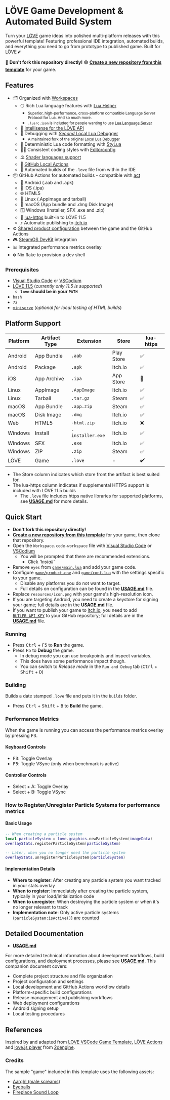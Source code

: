 # LÖVE Game Development & Automated Build System

Turn your [LÖVE](https://love2d.org/) game ideas into polished multi-platform releases with this powerful template! Featuring professional IDE integration, automated builds, and everything you need to go from prototype to published game. Built for LÖVE 💕

🛑 **Don't fork this repository directly!**
🟢 [**Create a new repository from this template**](https://docs.github.com/en/repositories/creating-and-managing-repositories/creating-a-repository-from-a-template) for your game.

## Features

- 🗂️ Organized with [Workspaces](https://code.visualstudio.com/docs/editor/workspaces)
  - 🌕 Rich Lua language features with [Lua Helper](https://marketplace.visualstudio.com/items?itemName=yinfei.luahelper)
    - <small>Superior, high-performance, cross-platform compatible Language Server Protocol for Lua. And so much more.</small>
    - <small>`.luarc.json` is included for people wanting to use [Lua Language Server](https://marketplace.visualstudio.com/items?itemName=sumneko.lua)</small>
  - 🩷 [Intellisense for the LÖVE API](https://marketplace.visualstudio.com/items?itemName=pixelbyte-studios.pixelbyte-love2d)
  - 🐛 Debugging with [*Second* Local Lua Debugger](https://marketplace.visualstudio.com/items?itemName=ismoh-games.second-local-lua-debugger-vscode)
    - <small>A maintained fork of the original [Local Lua Debugger](https://marketplace.visualstudio.com/items?itemName=tomblind.local-lua-debugger-vscode)</small>
  - 🎑 Deterministic Lua code formatting with [StyLua](https://marketplace.visualstudio.com/items?itemName=JohnnyMorganz.stylua)
  - 👨‍💻 Consistent coding styles with [Editorconfig](https://marketplace.visualstudio.com/items?itemName=EditorConfig.EditorConfig)
  - ️⛱️ [Shader languages support](https://marketplace.visualstudio.com/items?itemName=slevesque.shader)
  - 🐙 [GitHub Local Actions](https://marketplace.visualstudio.com/items?itemName=SanjulaGanepola.github-local-actions)
  - ️👷 Automated builds of the `.love` file from within the IDE
- 📦 GitHub Actions for automated builds - compatible with [act](https://nektosact.com/)
  - 🤖 Android (.aab and .apk)
  - 📱 iOS (.ipa)
  - 🌐 HTML5
  - 🐧 Linux (.AppImage and tarball)
  - 🍏 macOS (App bundle and .dmg Disk Image)
  - 🪟 Windows (Installer, SFX .exe and .zip)
  - 🔐 [lua-https](https://github.com/love2d/lua-https) built-in to LÖVE 11.5
  - ⤴️ Automatic publishing to [itch.io](https://itch.io/)
- ️⚙️ [Shared product configuration](game/product.env) between the game and the GitHub Actions
- 🎮 [SteamOS DevKit](https://gitlab.steamos.cloud/devkit/steamos-devkit) integration
- 📊 Integrated performance metrics overlay
- ️❄️ Nix flake to provision a dev shell

### Prerequisites

- [Visual Studio Code](https://code.visualstudio.com/) or [VSCodium](https://vscodium.com/)
- [LÖVE 11.5](https://love2d.org/) (*currently only 11.5 is supported*)
  - **`love` should be in your `PATH`**
- `bash`
- `7z`
- [`miniserve`](https://github.com/svenstaro/miniserve) (*optional ️for local testing of HTML builds*)

## Platform Support

| Platform | Artifact Type | Extension        | Store      | lua-https |
|----------|---------------|------------------|------------|-----------|
| Android  | App Bundle    | `.aab`           | Play Store | ✅        |
| Android  | Package       | `.apk`           | Itch.io    | ✅        |
| iOS      | App Archive   | `.ipa`           | App Store  | ️🚧        |
| Linux    | AppImage      | `.AppImage`      | Itch.io    | ✅        |
| Linux    | Tarball       | `.tar.gz`        | Steam      | ✅        |
| macOS    | App Bundle    | `.app.zip`       | Steam      | ✅        |
| macOS    | Disk Image    | `.dmg`           | Itch.io    | ✅        |
| Web      | HTML5         | `-html.zip`      | Itch.io    | ❌        |
| Windows  | Install       | `-installer.exe` | Itch.io    | ✅        |
| Windows  | SFX           | `.exe`           | Itch.io    | ✅        |
| Windows  | ZIP           | `.zip`           | Steam      | ✅        |
| LÖVE     | Game          | `.love`          | -          | ️️✔️        |

- The Store column indicates which store front the artifact is best suited for.
- The lua-https column indicates if supplemental HTTPS support is included with LÖVE 11.5 builds
  - The `.love` file includes https native libraries for supported platforms, see [**USAGE.md**](USAGE.md) for more details.

## Quick Start

- **Don't fork this repository directly!**
- [**Create a new repository from this template**](https://docs.github.com/en/repositories/creating-and-managing-repositories/creating-a-repository-from-a-template) for your game, then clone that repository.
- Open the `Workspace.code-workspace` file with [Visual Studio Code](https://code.visualstudio.com/) or [VSCodium](https://vscodium.com/)
  - You will be prompted that there are recommended extensions.
    - Click *'Install'*
- Remove `eyes` from [`game/main.lua`](game/main.lua) and add your game code.
- Configure [`game/product.env`](game/product.env) and [`game/conf.lua`](game/conf.lua) with the settings specific to your game.
  - Disable any platforms you do not want to target.
  - Full details on configuration can be found in the [**USAGE.md**](USAGE.md) file.
- Replace `resources/icon.png` with your game's high-resolution icon.
- If you are targeting Android, you need to create a keystore for signing your game; full details are in the [**USAGE.md**](USAGE.md) file.
- If you want to publish your game to [itch.io](https://itch.io/), you need to add [`BUTLER_API_KEY`](https://itch.io/user/settings/api-keys) to your GitHub repository; full details are in the [**USAGE.md**](USAGE.md) file.

### Running

- Press <kbd>Ctrl</kbd> + <kbd>F5</kbd> to **Run** the game.
- Press <kbd>F5</kbd> to **Debug** the game.
  - In debug mode you can use breakpoints and inspect variables.
  - This does have some performance impact though.
  - You can switch to *Release mode* in the `Run and Debug` tab (<kbd>Ctrl</kbd> + <kbd>Shift</kbd> + <kbd>D</kbd>)

### Building

Builds a date stamped `.love` file and puts it in the `builds` folder.

- Press <kbd>Ctrl</kbd> + <kbd>Shift</kbd> + <kbd>B</kbd> to **Build** the game.

### Performance Metrics

When the game is running you can access the performance metrics overlay by pressing <kbd>F3</kbd>.

#### Keyboard Controls

- <kbd>F3</kbd>: Toggle Overlay
- <kbd>F5</kbd>: Toggle VSync (only when benchmark is active)

#### Controller Controls

- Select + A: Toggle Overlay
- Select + B: Toggle VSync

### How to Register/Unregister Particle Systems for performance metrics

#### Basic Usage

```lua
-- When creating a particle system
local particleSystem = love.graphics.newParticleSystem(imageData)
overlayStats.registerParticleSystem(particleSystem)

-- Later, when you no longer need the particle system
overlayStats.unregisterParticleSystem(particleSystem)
```

#### Implementation Details

- **Where to register**: After creating any particle system you want tracked in your stats overlay
- **When to register**: Immediately after creating the particle system, typically in your load/initialization code
- **When to unregister**: When destroying the particle system or when it's no longer relevant to track
- **Implementation note**: Only active particle systems (`particleSystem:isActive()`) are counted

## Detailed Documentation

- [**USAGE.md**](USAGE.md)

For more detailed technical information about development workflows, build configurations, and deployment processes, please see [**USAGE.md**](USAGE.md). This companion document covers:

- Complete project structure and file organization
- Project configuration and settings
- Local development and GitHub Actions workflow details
- Platform-specific build configurations
- Release management and publishing workflows
- Web deployment configurations
- Android signing setup
- Local testing procedures

## References

Inspired by and adapted from [LOVE VSCode Game Template](https://github.com/Keyslam/LOVE-VSCode-Game-Template), [LÖVE Actions](https://github.com/love-actions) and [love.js player](https://github.com/2dengine/love.js) from [2dengine](https://2dengine.com/).


### Credits

The sample "game" included in this template uses the following assets:
- [Aargh! (male screams)](https://opengameart.org/content/aargh-male-screams)
- [Eyeballs](https://opengameart.org/content/eyeballs)
- [Fireplace Sound Loop](https://opengameart.org/content/fireplace-sound-loop)
